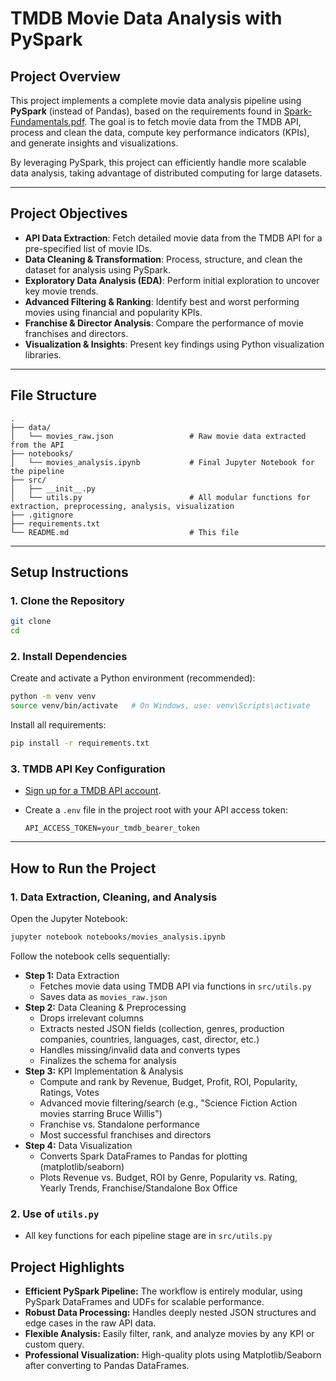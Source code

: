 # TMDB Movie Data Analysis with PySpark

## Project Overview

This project implements a complete movie data analysis pipeline using **PySpark** (instead of Pandas), based on the requirements found in [Spark-Fundamentals.pdf](Spark-Fundamentals.pdf). The goal is to fetch movie data from the TMDB API, process and clean the data, compute key performance indicators (KPIs), and generate insights and visualizations.

By leveraging PySpark, this project can efficiently handle more scalable data analysis, taking advantage of distributed computing for large datasets.

---

## Project Objectives

- **API Data Extraction**: Fetch detailed movie data from the TMDB API for a pre-specified list of movie IDs.
- **Data Cleaning & Transformation**: Process, structure, and clean the dataset for analysis using PySpark.
- **Exploratory Data Analysis (EDA)**: Perform initial exploration to uncover key movie trends.
- **Advanced Filtering & Ranking**: Identify best and worst performing movies using financial and popularity KPIs.
- **Franchise & Director Analysis**: Compare the performance of movie franchises and directors.
- **Visualization & Insights**: Present key findings using Python visualization libraries.

---

## File Structure

```
.
├── data/
│   └── movies_raw.json                 # Raw movie data extracted from the API
├── notebooks/
│   └── movies_analysis.ipynb           # Final Jupyter Notebook for the pipeline
├── src/
│   ├── __init__.py
│   └── utils.py                        # All modular functions for extraction, preprocessing, analysis, visualization
├── .gitignore
├── requirements.txt
└── README.md                           # This file
```

---

## Setup Instructions

### 1. Clone the Repository

```sh
git clone 
cd 
```

### 2. Install Dependencies

Create and activate a Python environment (recommended):

```sh
python -m venv venv
source venv/bin/activate   # On Windows, use: venv\Scripts\activate
```

Install all requirements:

```sh
pip install -r requirements.txt
```

### 3. TMDB API Key Configuration

- [Sign up for a TMDB API account](https://www.themoviedb.org/documentation/api).
- Create a `.env` file in the project root with your API access token:

  ```
  API_ACCESS_TOKEN=your_tmdb_bearer_token
  ```

---

## How to Run the Project

### 1. Data Extraction, Cleaning, and Analysis

Open the Jupyter Notebook:

```sh
jupyter notebook notebooks/movies_analysis.ipynb
```

Follow the notebook cells sequentially:

- **Step 1:** Data Extraction
  - Fetches movie data using TMDB API via functions in `src/utils.py`
  - Saves data as `movies_raw.json`
- **Step 2:** Data Cleaning & Preprocessing
  - Drops irrelevant columns
  - Extracts nested JSON fields (collection, genres, production companies, countries, languages, cast, director, etc.)
  - Handles missing/invalid data and converts types
  - Finalizes the schema for analysis
- **Step 3:** KPI Implementation & Analysis
  - Compute and rank by Revenue, Budget, Profit, ROI, Popularity, Ratings, Votes
  - Advanced movie filtering/search (e.g., "Science Fiction Action movies starring Bruce Willis")
  - Franchise vs. Standalone performance
  - Most successful franchises and directors
- **Step 4:** Data Visualization
  - Converts Spark DataFrames to Pandas for plotting (matplotlib/seaborn)
  - Plots Revenue vs. Budget, ROI by Genre, Popularity vs. Rating, Yearly Trends, Franchise/Standalone Box Office

### 2. Use of `utils.py`

- All key functions for each pipeline stage are in `src/utils.py`

## Project Highlights

- **Efficient PySpark Pipeline:** The workflow is entirely modular, using PySpark DataFrames and UDFs for scalable performance.
- **Robust Data Processing:** Handles deeply nested JSON structures and edge cases in the raw API data.
- **Flexible Analysis:** Easily filter, rank, and analyze movies by any KPI or custom query.
- **Professional Visualization:** High-quality plots using Matplotlib/Seaborn after converting to Pandas DataFrames.
